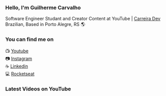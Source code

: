 ### Hello, I'm Guilherme Carvalho

Software Engineer Studant and Creator Content at YouTube | [Carreira Dev](https://www.youtube.com/c/CarreiraDev/) <br>
Brazilian, Based in Porto Alegre, RS 🌎

### You can find me on

📺 [Youtube](https://www.youtube.com/c/CarreiraDev/) <br>
📷 [Instagram](https://www.instagram.com/carreiradev_/) <br>
☕ [Linkedin](https://www.linkedin.com/in/carreiradev/) <br>
💻 [Rocketseat](https://app.rocketseat.com.br/me/guilhermecarvalho) <br>


### Latest Videos on YouTube

<!-- YOUTUBE:START -->
<!-- YOUTUBE:END -->

